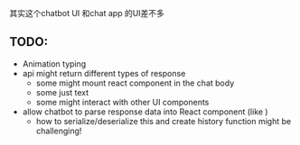 
其实这个chatbot UI 和chat app 的UI差不多

## TODO: 
+ Animation typing
+ api might return different types of response
  + some might mount react component in the chat body
  + some just text
  + some might interact with other UI components
+ allow chatbot to parse response data into React component (like )
  + how to serialize/deserialize this and create history function might be challenging!